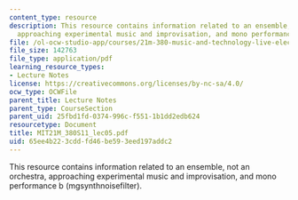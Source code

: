```yaml
---
content_type: resource
description: This resource contains information related to an ensemble, not an orchestra,
  approaching experimental music and improvisation, and mono performance b (mgsynthnoisefilter).
file: /ol-ocw-studio-app/courses/21m-380-music-and-technology-live-electronics-performance-practices-spring-2011/65ee4b223cddfd46be593eed197addc2_MIT21M_380S11_lec05.pdf
file_size: 142763
file_type: application/pdf
learning_resource_types:
- Lecture Notes
license: https://creativecommons.org/licenses/by-nc-sa/4.0/
ocw_type: OCWFile
parent_title: Lecture Notes
parent_type: CourseSection
parent_uid: 25fbd1fd-0374-996c-f551-1b1dd2edb624
resourcetype: Document
title: MIT21M_380S11_lec05.pdf
uid: 65ee4b22-3cdd-fd46-be59-3eed197addc2
---
```

This resource contains information related to an ensemble, not an orchestra, approaching experimental music and improvisation, and mono performance b (mgsynthnoisefilter).